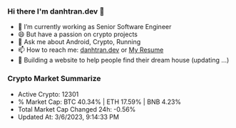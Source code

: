 ### Hi there I'm danhtran.dev 👋

- 🔭 I’m currently working as Senior Software Engineer
- 😄 But have a passion on crypto projects
- 💬 Ask me about Android, Crypto, Running 
- 📫 How to reach me: <a href="https://danhtran.dev" target="_blank">danhtran.dev</a> or <a href="Dan-Resume.pdf" target="_blank">My Resume</a>
- 🌱 Building a website to help people find their dream house (updating ...)

### Crypto Market Summarize
- Active Crypto: 12301
- % Market Cap: BTC 40.34% | ETH 17.59% | BNB 4.23%
- Total Market Cap Changed 24h: -0.56%
- Updated At: 3/6/2023, 9:14:33 PM
